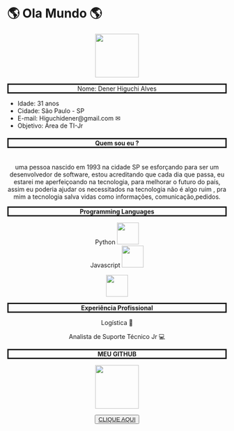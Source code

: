 <!DOCTYPE html>
<html lang="pt-br">
<head>
    <meta charset="UTF-8">
    <meta http-equiv="X-UA-Compatible" content="IE=edge">
    <metaasasa name="viewport" content="width=device-width, initial-scale=1.0">
    <h1>🌎 Ola Mundo 🌎 </h1>
<link rel="stylesheet" href="meu primeiro programa basico.html">


  <center>
  <p>
    <img src="https://media.licdn.com/dms/image/v2/D4D03AQEGpOVazgmSfA/profile-displayphoto-shrink_200_200/B4DZQUd5Y5GkAc-/0/1735510169882?e=1747872000&v=beta&t=_iWY0yaYGdFJgAoAtmORb2sE-pPyYBGce2LwGUh_BQw"width=100 height=100>
  </p>

  
  <p style="border: solid;">Nome: Dener Higuchi Alves</p>
  
  </center>

  <ul>
    <li>Idade: 31 anos</li>
    <li>Cidade: São Paulo - SP </li>
  <li> E-mail: Higuchidener@gmail.com &#x2709;</li>
  <li> Objetivo: Área de TI-Jr  </li>
</ul>
<center><h4 font: 20px normal arial; style="border: solid"><strong> Quem sou eu ?</strong> </h4>
  <br>
  <label for = "csharp"> uma pessoa nascido em 1993 na cidade SP se esforçando para ser um desenvolvedor
  de software, estou acreditando que cada dia que passa, eu estarei me aperfeiçoando 
    na tecnologia, para melhorar o futuro do país, assim eu poderia ajudar os necessitados na tecnologia não é algo ruim ,
  pra mim a tecnologia salva vidas como informações, comunicação,pedidos. </label>

</center>
<center> <p style="border: solid;"> <strong>Programming Languages </strong> </p></center>
<center> 
<label for="csharp">Python <img src="https://upload.wikimedia.org/wikipedia/commons/c/c3/Python-logo-notext.svg"width=50 height=50> </label> 
 <br> 
<label for="csharp"> Javascript  <img src="https://upload.wikimedia.org/wikipedia/commons/6/6a/JavaScript-logo.png" width=50 height=50/> </label>
<br>

 <img src= "https://www.hubspot.com/hubfs/Arduino_Logo.svg.png" width=50 height=50> </label> 
 <br> 
 </center>
 
 <center> <p style="border: solid;"> <strong> Experiência Profissional </strong> </p></center>

 <center>
   <label for="csharp"> Logística 🚛 </label> 
 
<label for="csharp"> Analista de Suporte Técnico Jr 💻 </label> 
 </center>

 <center> <p style="border: solid;"> <strong>MEU GITHUB  </strong> </p>
 <p>
  <img src="https://hub.asimov.academy/wp-content/uploads/2024/11/github-logo.webp"width=100 height=100>
</p></center>
<center>
 <button><a href="https://github.com/Denerhiguchi/DenerHiguchi/blob/main/README.md">CLIQUE AQUI </a> </button></center>

</body>
</html>
